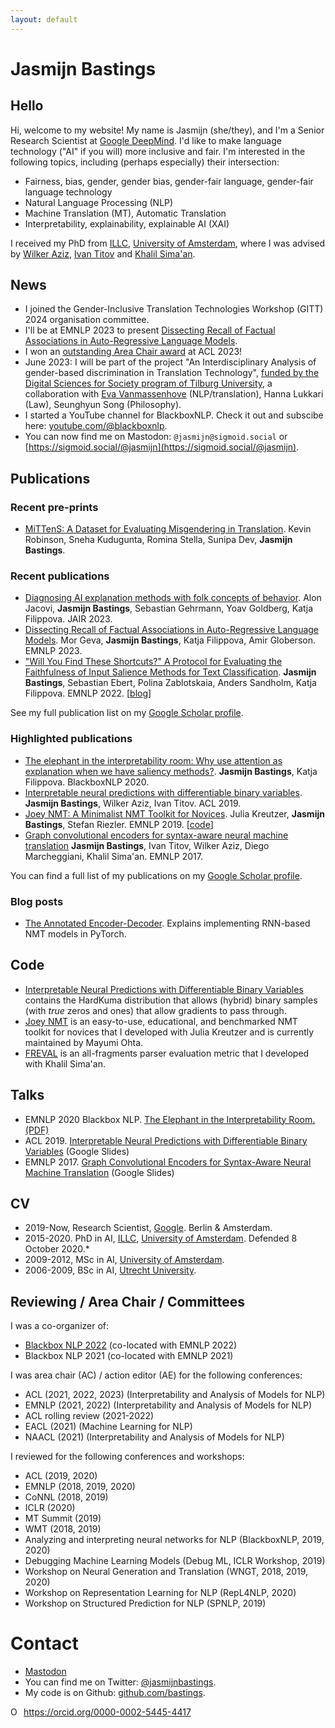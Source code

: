 ```yaml
---
layout: default
---
```


# Jasmijn Bastings

## Hello

Hi, welcome to my website! My name is Jasmijn (she/they), and I'm a Senior Research Scientist at [Google DeepMind](https://deepmind.google/). I'd like to make language technology ("AI" if you will) more inclusive and fair. I'm interested in the following topics, including (perhaps especially) their intersection:

- Fairness, bias, gender, gender bias, gender-fair language, gender-fair language technology
- Natural Language Processing (NLP)
- Machine Translation (MT), Automatic Translation
- Interpretability, explainability, explainable AI (XAI)

I received my PhD from [ILLC](https://www.illc.uva.nl/), [University of Amsterdam](https://www.uva.nl/), where I was advised by [Wilker Aziz](https://wilkeraziz.github.io/), [Ivan Titov](http://ivan-titov.org/) and [Khalil Sima'an](https://staff.fnwi.uva.nl/k.simaan/index.html). 

## News

- I joined the Gender-Inclusive Translation Technologies Workshop (GITT) 2024 organisation committee.
- I'll be at EMNLP 2023 to present [Dissecting Recall of Factual Associations in Auto-Regressive Language Models](https://arxiv.org/abs/2304.14767).
- I won an [outstanding Area Chair award](https://2023.aclweb.org/program/best_reviewers/) at ACL 2023!
- June 2023: I will be part of the project "An Interdisciplinary Analysis of gender-based discrimination in Translation Technology", [funded by the Digital Sciences for Society program of Tilburg University](https://www.tilburguniversity.edu/current/news/more-news/tilburg-university-invests-digital-sciences-society), a collaboration with [Eva Vanmassenhove](https://www.tilburguniversity.edu/nl/medewerkers/e-o-j-vanmassenhove) (NLP/translation), Hanna Lukkari (Law), Seunghyun Song (Philosophy).
- I started a YouTube channel for BlackboxNLP. Check it out and subscibe here: [youtube.com/@blackboxnlp](http://www.youtube.com/@blackboxnlp).
- You can now find me on Mastodon: `@jasmijn@sigmoid.social` or [https://sigmoid.social/@jasmijn](https://sigmoid.social/@jasmijn).

## Publications

### Recent pre-prints

- [MiTTenS: A Dataset for Evaluating Misgendering in Translation](https://arxiv.org/abs/2401.06935). Kevin Robinson, Sneha Kudugunta, Romina Stella, Sunipa Dev, **Jasmijn Bastings**.

### Recent publications

- [Diagnosing AI explanation methods with folk concepts of behavior](https://www.jair.org/index.php/jair/article/view/14053). Alon Jacovi, **Jasmijn Bastings**, Sebastian Gehrmann, Yoav Goldberg, Katja Filippova. JAIR 2023.
- [Dissecting Recall of Factual Associations in Auto-Regressive Language Models](https://aclanthology.org/2023.emnlp-main.751/). Mor Geva, **Jasmijn Bastings**, Katja Filippova, Amir Globerson. EMNLP 2023.
- ["Will You Find These Shortcuts?" A Protocol for Evaluating the Faithfulness of Input Salience Methods for Text Classification](https://aclanthology.org/2022.emnlp-main.64/). **Jasmijn Bastings**, Sebastian Ebert, Polina Zablotskaia, Anders Sandholm, Katja Filippova. EMNLP 2022. [[blog](https://ai.googleblog.com/2022/12/will-you-find-these-shortcuts.html)]


See my full publication list on my [Google Scholar profile](https://scholar.google.com/citations?user=VG_wuYkAAAAJ&hl=en).

### Highlighted publications

- [The elephant in the interpretability room: Why use attention as explanation when we have saliency methods?](https://aclanthology.org/2020.blackboxnlp-1.14/). **Jasmijn Bastings**, Katja Filippova. BlackboxNLP 2020.
- [Interpretable neural predictions with differentiable binary variables](https://aclanthology.org/P19-1284/). **Jasmijn Bastings**, Wilker Aziz, Ivan Titov. ACL 2019.
- [Joey NMT: A Minimalist NMT Toolkit for Novices](https://aclanthology.org/D19-3019/). Julia Kreutzer, **Jasmijn Bastings**, Stefan Riezler. EMNLP 2019. [[code](https://github.com/joeynmt/joeynmt)]
- [Graph convolutional encoders for syntax-aware neural machine translation](https://aclanthology.org/D17-1209/) **Jasmijn Bastings**, Ivan Titov, Wilker Aziz, Diego Marcheggiani, Khalil Sima'an. EMNLP 2017.

You can find a full list of my publications on my [Google Scholar profile](https://scholar.google.com/citations?user=VG_wuYkAAAAJ&hl=en).

### Blog posts

- [The Annotated Encoder-Decoder](https://bastings.github.io/annotated_encoder_decoder/). Explains implementing RNN-based NMT models in PyTorch.

## Code

* [Interpretable Neural Predictions with Differentiable Binary Variables](https://github.com/bastings/interpretable_predictions) contains the HardKuma distribution that allows (hybrid) binary samples (with *true* zeros and ones) that allow gradients to pass through.
* [Joey NMT](https://github.com/joeynmt/joeynmt) is an easy-to-use, educational, and benchmarked NMT toolkit for novices that I developed with Julia Kreutzer and is currently maintained by Mayumi Ohta. 
* [FREVAL](https://github.com/bastings/freval) is an all-fragments parser evaluation metric that I developed with Khalil Sima'an.

## Talks

- EMNLP 2020 Blackbox NLP. [The Elephant in the Interpretability Room. (PDF)](https://github.com/bastings/bastings.github.io/raw/master/elephant_slides.pdf)
- ACL 2019. [Interpretable Neural Predictions with Differentiable Binary Variables](https://docs.google.com/presentation/d/1_32rmjbd4tbYfQOcsNJm9itUg8Rb6OlzGuq6VjM_Y88/edit?usp=sharing) (Google Slides)
- EMNLP 2017. [Graph Convolutional Encoders for Syntax-Aware Neural Machine Translation](https://docs.google.com/presentation/d/1-9amED4gkN3gNph_AXY7fj3n6Z_77GlRRyt618uqElk/edit?usp=sharing) (Google Slides)

## CV

* 2019-Now, Research Scientist, [Google](https://ai.google/). Berlin & Amsterdam.
* 2015-2020. PhD in AI, [ILLC](https://www.illc.uva.nl/), [University of Amsterdam](https://www.uva.nl/). Defended 8 October 2020.*
* 2009-2012, MSc in AI, [University of Amsterdam](https://www.uva.nl/).
* 2006-2009, BSc in AI, [Utrecht University](https://www.uu.nl/).

## Reviewing / Area Chair / Committees

I was a co-organizer of:

* [Blackbox NLP 2022](https://blackboxnlp.github.io/) (co-located with EMNLP 2022)
* Blackbox NLP 2021 (co-located with EMNLP 2021)

I was area chair (AC) / action editor (AE) for the following conferences:

* ACL (2021, 2022, 2023) (Interpretability and Analysis of Models for NLP)
* EMNLP (2021, 2022) (Interpretability and Analysis of Models for NLP)
* ACL rolling review (2021-2022)
* EACL (2021) (Machine Learning for NLP)
* NAACL (2021) (Interpretability and Analysis of Models for NLP)

I reviewed for the following conferences and workshops:

* ACL (2019, 2020)
* EMNLP (2018, 2019, 2020)
* CoNNL (2018, 2019)
* ICLR (2020)
* MT Summit (2019)
* WMT (2018, 2019)
* Analyzing and interpreting neural networks for NLP (BlackboxNLP, 2019, 2020)
* Debugging Machine Learning Models (Debug ML, ICLR Workshop, 2019)
* Workshop on Neural Generation and Translation (WNGT, 2018, 2019, 2020)
* Workshop on Representation Learning for NLP (RepL4NLP, 2020)
* Workshop on Structured Prediction for NLP (SPNLP, 2019)


# Contact

* <a rel="me" href="https://sigmoid.social/@jasmijn">Mastodon</a>
* You can find me on Twitter: [@jasmijnbastings](https://twitter.com/jasmijnbastings).
* My code is on Github: [github.com/bastings](https://github.com/bastings).

<div itemscope itemtype="https://schema.org/Person"><a itemprop="sameAs" content="https://orcid.org/0000-0002-5445-4417" href="https://orcid.org/0000-0002-5445-4417" target="orcid.widget" rel="me noopener noreferrer" style="vertical-align:top;"><img src="https://orcid.org/sites/default/files/images/orcid_16x16.png" style="width:1em;margin-right:.5em;" alt="ORCID iD icon">https://orcid.org/0000-0002-5445-4417</a></div>
